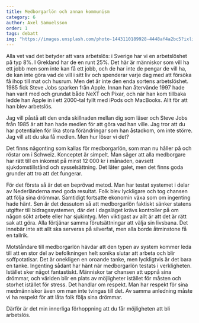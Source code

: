 ```yaml
---
title: Medborgarlön och annan kommunism
category: 6
author: Axel Samuelsson
order: 1
tags: debatt
img: "https://images.unsplash.com/photo-1443110189928-4448af4a2bc5?ixlib=rb-0.3.5&q=80&fm=jpg&crop=entropy&s=9aef14cb3e2a476d537aa5f680adcda6"
---
```


Alla vet vad det betyder att vara arbetslös: i Sverige har vi en arbetslöshet på typ 8%. I Grekland har de en runt 25%. Det här är människor som vill ha ett jobb men som inte kan få ett jobb, och de har inte de pengar de vill ha, de kan inte göra vad de vill i sitt liv och spenderar varje dag med att försöka få ihop till mat och husrum. Men det är inte den enda sortens arbetslöshet. 1985 fick Steve Jobs sparken från Apple. Innan han återvände 1997 hade han varit med och grundat både NeXT och Pixar, och när han kom tillbaka ledde han Apple in i ett 2000-tal fyllt med iPods och MacBooks. Allt för att han blev arbetslös.

Jag vill påstå att den enda skillnaden mellan dig som läser och Steve Jobs från 1985 är att han hade medlen för att göra vad han ville. Jag tror att du har potentialen för lika stora förändringar som han åstadkom, om inte större. Jag vill att du ska få medlen. Men hur löser vi det?

Det finns någonting som kallas för medborgarlön, som man nu håller på och röstar om i Schweiz. Konceptet är simpelt. Man säger att alla medborgare har rätt till en inkomst på minst 12 000 kr i månaden, oavsett sjukdomstillstånd och sysselsättning. Det låter galet, men det finns goda grunder att tro att det fungerar.

För det första så är det en beprövad metod. Man har testat systemet i delar av Nederländerna med goda resultat. Folk blev lyckligare och tog chansen att följa sina drömmar. Samtidigt fortsatte ekonomin växa som om ingenting hade hänt. Sen är det dessutom så att medborgarlön faktiskt sänker statens utgifter till bidragssystemen, där det i dagsläget krävs kontroller på om någon sökt arbete eller har sjukintyg. Men viktigast av allt är att det är rätt sak att göra. Alla förtjänar samma förutsättningar att välja sin livsbana. Det innebär inte att allt ska serveras på silverfat, men alla borde åtminstone få en tallrik.

Motståndare till medborgarlön hävdar att den typen av system kommer leda till att en stor del av befolkningen helt sonika slutar att arbeta och blir soffpotatisar. Det är onekligen en oroande tanke, men lyckligtvis är det bara en tanke. Ingenting sådant har hänt när medborgarlön testats i verkligheten. Istället sker något fantastiskt. Människor tar chansen att uppnå sina drömmar, och världen blir en plats av möjligheter istället för måsten och storhet istället för stress. Det handlar om respekt. Man har respekt för sina medmänniskor även om man inte tvingas till det. Av samma anledning måste vi ha respekt för att låta folk följa sina drömmar.

Därför är det min innerliga förhoppning att du får möjligheten att bli arbetslös.
